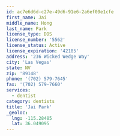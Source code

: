 ```yaml
---
id: ac7e6d6d-c27e-49d6-91e6-2a6ef09e1cfe
first_name: Jai
middle_name: Hong
last_name: Park
license_type: DDS
license_number: '5562'
license_status: Active
license_expiration: '42185'
address: '236 Wicked Wedge Way'
city: 'Las Vegas'
state: NV
zip: '89148'
phone: '(702) 579-7645'
fax: '(702) 579-7660'
services:
  - dentist
category: dentists
title: 'Jai Park'
_geoloc:
  lng: -115.28485
  lat: 36.049095
---
```

